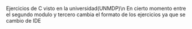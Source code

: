 Ejercicios de C visto en la universidad(UNMDP)\n
En cierto momento entre el segundo modulo y tercero cambia el formato de los ejercicios ya que se cambio de IDE